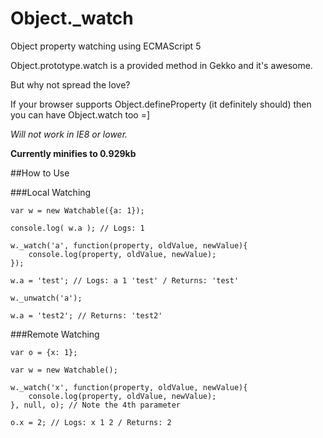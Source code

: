 Object._watch
============

Object property watching using ECMAScript 5


Object.prototype.watch is a provided method in Gekko and it's awesome.

But why not spread the love?

If your browser supports Object.defineProperty (it definitely should) then you can have Object.watch too =]

_Will not work in IE8 or lower._

**Currently minifies to 0.929kb**


##How to Use

###Local Watching
```
var w = new Watchable({a: 1});

console.log( w.a ); // Logs: 1

w._watch('a', function(property, oldValue, newValue){
    console.log(property, oldValue, newValue);
});

w.a = 'test'; // Logs: a 1 'test' / Returns: 'test'

w._unwatch('a');

w.a = 'test2'; // Returns: 'test2'

```

###Remote Watching
```
var o = {x: 1};

var w = new Watchable();

w._watch('x', function(property, oldValue, newValue){
    console.log(property, oldValue, newValue);
}, null, o); // Note the 4th parameter

o.x = 2; // Logs: x 1 2 / Returns: 2
```
